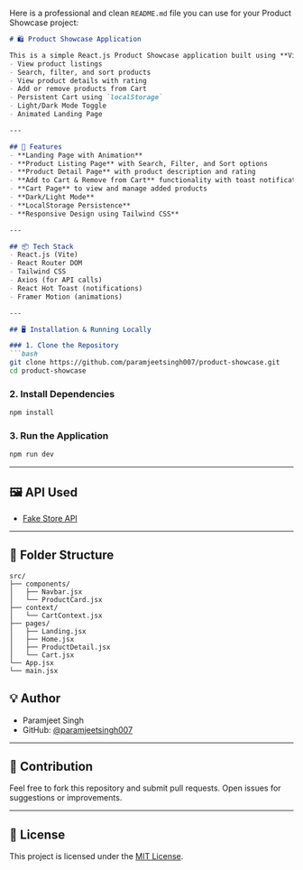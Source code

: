 Here is a professional and clean `README.md` file you can use for your Product Showcase project:

````markdown
# 🛍️ Product Showcase Application

This is a simple React.js Product Showcase application built using **Vite**, **React Router**, **Axios**, **Tailwind CSS**, **Framer Motion**, and **React Hot Toast**. The app fetches products from the Fake Store API and allows you to:
- View product listings
- Search, filter, and sort products
- View product details with rating
- Add or remove products from Cart
- Persistent Cart using `localStorage`
- Light/Dark Mode Toggle
- Animated Landing Page

---

## 🚀 Features
- **Landing Page with Animation**
- **Product Listing Page** with Search, Filter, and Sort options
- **Product Detail Page** with product description and rating
- **Add to Cart & Remove from Cart** functionality with toast notifications
- **Cart Page** to view and manage added products
- **Dark/Light Mode**
- **LocalStorage Persistence**
- **Responsive Design using Tailwind CSS**

---

## 📦 Tech Stack
- React.js (Vite)
- React Router DOM
- Tailwind CSS
- Axios (for API calls)
- React Hot Toast (notifications)
- Framer Motion (animations)

---

## 🖥️ Installation & Running Locally

### 1. Clone the Repository
```bash
git clone https://github.com/paramjeetsingh007/product-showcase.git
cd product-showcase
````

### 2. Install Dependencies

```bash
npm install
```

### 3. Run the Application

```bash
npm run dev
```

---

## 🖼️ API Used

* [Fake Store API](https://fakestoreapi.com/)

---

## 📁 Folder Structure

```
src/
├── components/
│   ├── Navbar.jsx
│   └── ProductCard.jsx
├── context/
│   └── CartContext.jsx
├── pages/
│   ├── Landing.jsx
│   ├── Home.jsx
│   ├── ProductDetail.jsx
│   └── Cart.jsx
└── App.jsx
└── main.jsx
```



## 💡 Author

* Paramjeet Singh
* GitHub: [@paramjeetsingh007](https://github.com/paramjeetsingh007)

---

## 🎁 Contribution

Feel free to fork this repository and submit pull requests. Open issues for suggestions or improvements.

---

## 📃 License

This project is licensed under the [MIT License](LICENSE).
